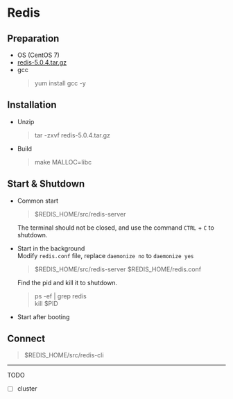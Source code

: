 # Redis

## Preparation
- OS (CentOS 7)  
- [redis-5.0.4.tar.gz](http://download.redis.io/releases/redis-5.0.4.tar.gz)  
- gcc
  > yum install gcc -y

## Installation
- Unzip
  > tar -zxvf redis-5.0.4.tar.gz
- Build
  > make MALLOC=libc

## Start & Shutdown

- Common start
  > $REDIS_HOME/src/redis-server

  The terminal should not be closed, and use the command `CTRL` + `C` to shutdown.

- Start in the background  
  Modify `redis.conf` file, replace `daemonize no` to `daemonize yes`
  > $REDIS_HOME/src/redis-server $REDIS_HOME/redis.conf

  Find the pid and kill it to shutdown.
  > ps -ef | grep redis  
  kill $PID

- Start after booting

## Connect
> $REDIS_HOME/src/redis-cli

---
TODO
- [ ] cluster
